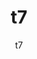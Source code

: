 ---
  audience: "primary"
  author: "t7"
  description: "t7"
  difficulty: "beginner"
  date_posted: "2020-06-05"
  osm_username: "t7"
  filename: "1591413353231-hydro.pdf"
  group: ""
  layout: "project"
  preparation_time: "less_than_one_hour"
  project_time: "less_than_one_hour"
  tags: 
    - "Environmental"
  thumbnail: "1591413347563-boat_shoes.jpg"
  title: "t7"
  type: "desktop"
  url: "2020-06-05-281229"

---